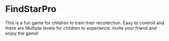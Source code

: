 # FindStarPro

This is a fun game for children to train their recollection.
Easy to controll and there are Multiple levels for children to experience.
Invite your friend and enjoy the game!
